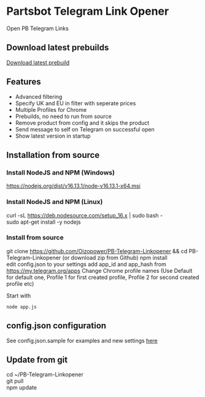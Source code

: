 # Partsbot Telegram Link Opener
Open PB Telegram Links

## Download latest prebuilds  
[Download latest prebuild](https://github.com/Oizopower/PB-Telegram-Linkopener/releases)

## Features
- Advanced filtering
- Specify UK and EU in filter with seperate prices
- Multiple Profiles for Chrome
- Prebuilds, no need to run from source
- Remove product from config and it skips the product
- Send message to self on Telegram on successful open
- Show latest version in startup

## Installation from source   

### Install NodeJS and NPM (Windows)
https://nodejs.org/dist/v16.13.1/node-v16.13.1-x64.msi

### Install NodeJS and NPM (Linux)
curl -sL https://deb.nodesource.com/setup_16.x | sudo bash -  
sudo apt-get install -y nodejs  
  
### Install from source
git clone https://github.com/Oizopower/PB-Telegram-Linkopener && cd PB-Telegram-Linkopener  (or download zip from Github)
npm install  
edit config.json to your settings
add app_id and app_hash from https://my.telegram.org/apps 
Change Chrome profile names (Use Default for default one, Profile 1 for first created profile, Profile 2 for second created profile etc)


Start with
```
node app.js
```

## config.json configuration
See config.json.sample for examples and new settings [here](config.json.sample)


## Update from git
cd ~/PB-Telegram-Linkopener  
git pull  
npm update   

